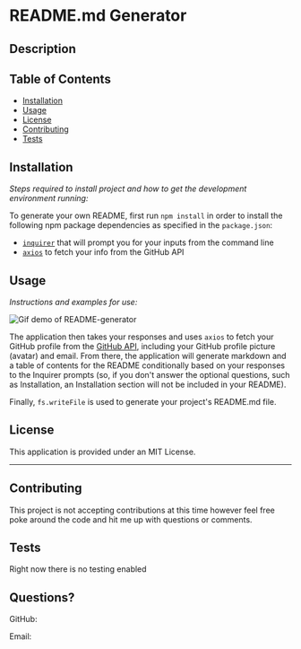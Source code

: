 # README.md Generator

## Description 
  



## Table of Contents
* [Installation](#installation)
* [Usage](#usage)
* [License](#license)
* [Contributing](#contributing)
* [Tests](#tests)
  

## Installation

*Steps required to install project and how to get the development environment running:*

To generate your own README, first run `npm install` in order to install the following npm package dependencies as specified in the `package.json`:
  * [`inquirer`](https://www.npmjs.com/package/inquirer) that will prompt you for your inputs from the command line 
  * [`axios`](https://www.npmjs.com/package/axios) to fetch your info from the GitHub API




## Usage 

*Instructions and examples for use:*

![Gif demo of README-generator](readme-demo.gif)



The application then takes your responses and uses `axios` to fetch your GitHub profile from the [GitHub API](https://developer.github.com/v3/), including your GitHub profile picture (avatar) and email.
From there, the application will generate markdown and a table of contents for the README conditionally based on your responses to the Inquirer prompts (so, if you don't answer the optional questions, such as Installation, an Installation section will not be included in your README).

Finally, `fs.writeFile` is used to generate your project's README.md file. 


## License

This application is provided under an MIT License.

---

## Contributing

This project is not accepting contributions at this time however feel free poke around the code and hit me up with questions or comments.

## Tests

Right now there is no testing enabled

## Questions?



GitHub: 

Email: 